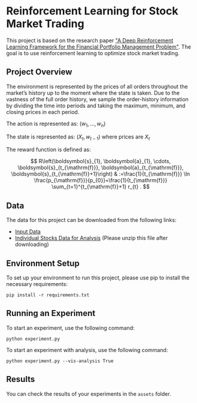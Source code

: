 

# Reinforcement Learning for Stock Market Trading

This project is based on the research paper ["A Deep Reinforcement Learning Framework for the Financial Portfolio Management Problem"](https://arxiv.org/abs/1706.10059). The goal is to use reinforcement learning to optimize stock market trading.

## Project Overview

The environment is represented by the prices of all orders throughout the market’s history up to the moment where the state is taken. Due to the vastness of the full order history, we sample the order-history information by dividing the time into periods and taking the maximum, minimum, and closing prices in each period.

The action is represented as: $\left(w_1, \ldots, w_n\right)$ 

The state is represented as: $\left(X_t, w_{t-1}\right)$ where prices are $X_t$

The reward function is defined as:

$$
R\left(\boldsymbol{s}_{1}, \boldsymbol{a}_{1}, \cdots, \boldsymbol{s}_{t_{\mathrm{f}}}, \boldsymbol{a}_{t_{\mathrm{f}}}, \boldsymbol{s}_{t_{\mathrm{f}}+1}\right) & :=\frac{1}{t_{\mathrm{f}}} \ln \frac{p_{\mathrm{f}}}{p_{0}}=\frac{1}{t_{\mathrm{f}}} \sum_{t=1}^{t_{\mathrm{f}}+1} r_{t} .
$$

## Data

The data for this project can be downloaded from the following links:

- [Input Data](https://drive.google.com/file/d/1VPPXoJEaZnE6NTY6h8GKJ3ZpCUmESppz/view?usp=sharing)
- [Individual Stocks Data for Analysis](https://drive.google.com/file/d/1k1Ad956uHQlJD-N9otFJ0vgPWhhxJCPw/view?usp=sharing) (Please unzip this file after downloading)

## Environment Setup

To set up your environment to run this project, please use pip to install the necessary requirements:

```
pip install -r requirements.txt
```

## Running an Experiment

To start an experiment, use the following command:

```
python experiment.py
```

To start an experiment with analysis, use the following command:

```
python experiment.py --vis-analysis True
```

## Results

You can check the results of your experiments in the `assets` folder.
